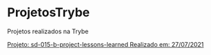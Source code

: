 # ProjetosTrybe
Projetos realizados na Trybe

<a href="https://github.com/wanderls/ProjetosTrybe/tree/main/sd-015-b-project-lessons-learned">Projeto: sd-015-b-project-lessons-learned
Realizado em: 27/07/2021</a>

